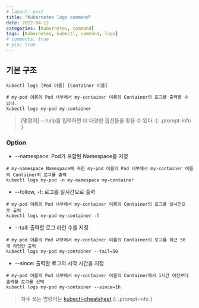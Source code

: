 ```yaml
---
# layout: post
title: "Kubernetes logs command"
date: 2022-04-12
categories: [Kubernetes, command]
tags: [Kubernetes, kubectl, command, logs]
# comments: true
# pin: true
---
```


## 기본 구조
```
kubectl logs [Pod 이름] [Container 이름]

# my-pod 이름의 Pod 내부에서 my-container 이름의 Container의 로그를 출력할 수 있다.
kubectl logs my-pod my-container
```

> [명령어] --help를 입력하면 더 다양한 옵션들을 찾을 수 있다.
{: .prompt-info }

### Option
- --namespace: Pod가 포함된 Namespace를 지정
```
# my-namespace Namespace에 속한 my-pod 이름의 Pod 내부에서 my-container 이름의 Container의 로그를 출력
kubectl logs my-pod -n my-namespace my-container
```

- --follow, -f: 로그를 실시간으로 출력
```
# my-pod 이름의 Pod 내부에서 my-container 이름의 Container의 로그를 실시간으로 출력
kubectl logs my-pod my-container -f
```

- --tail: 출력할 로그 라인 수를 지정
```
# my-pod 이름의 Pod 내부에서 my-container 이름의 Container의 로그를 최근 50개 라인만 출력
kubectl logs my-pod my-container --tail=50
```

- --since: 출력할 로그의 시작 시간을 지정
```
# my-pod 이름의 Pod 내부에서 my-container 이름의 Container에서 1시간 이전부터 출력할 로그를 선택
kubectl logs my-pod my-container --since=1h
```

> 자주 쓰는 명령어는 [kubectl-cheatsheet](https://kubernetes.io/docs/reference/kubectl/cheatsheet/)
{: .prompt-info }